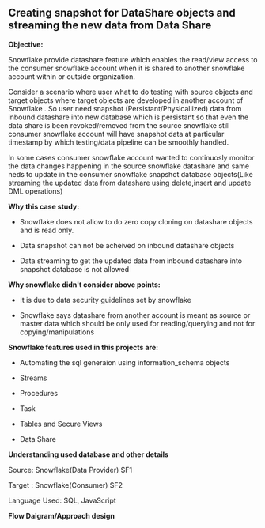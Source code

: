 
## **Creating snapshot for DataShare objects and streaming the new data from Data Share**

**Objective:**

Snowflake provide datashare feature which enables the read/view access
to the consumer snowflake account when it is shared to another snowflake
account within or outside organization.

Consider a scenario where user what to do testing with source objects
and target objects where target objects are developed in another account
of Snowflake . So user need snapshot (Persistant/Physicallized) data
from inbound datashare into new database which is persistant so that
even the data share is been revoked/removed from the source snowflake
still consumer snowflake account will have snapshot data at particular
timestamp by which testing/data pipeline can be smoothly handled.

In some cases consumer snowflake account wanted to continuosly monitor
the data changes happening in the source snowflake datashare and same
neds to update in the consumer snowflake snapshot database objects(Like
streaming the updated data from datashare using delete,insert and update
DML operations)

**Why this case study:**

-   Snowflake does not allow to do zero copy cloning on datashare
    objects and is read only.

-   Data snapshot can not be acheived on inbound datashare objects

-   Data streaming to get the updated data from inbound datashare into
    snapshot database is not allowed

**Why snowflake didn't consider above points:**

-   It is due to data security guidelines set by snowflake

-   Snowflake says datashare from another account is meant as source or
    master data which should be only used for reading/querying and not
    for copying/manipulations

**Snowflake features used in this projects are:**

-   Automating the sql generaion using information_schema objects

-   Streams

-   Procedures

-   Task

-   Tables and Secure Views

-   Data Share

**Understanding used database and other details**

Source: Snowflake(Data Provider) SF1

Target : Snowflake(Consumer) SF2

Language Used: SQL, JavaScript

**Flow Daigram/Approach design**




